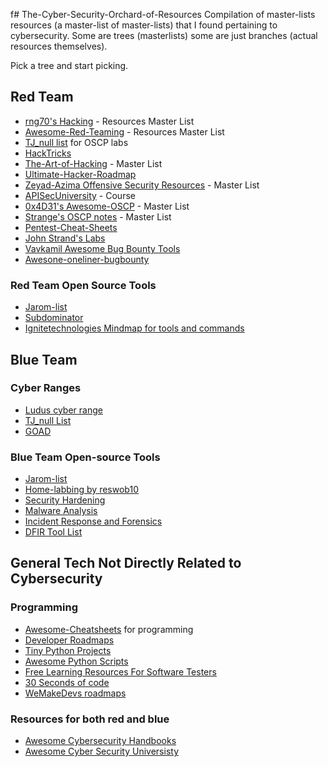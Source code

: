 f# The-Cyber-Security-Orchard-of-Resources
Compilation of master-lists resources (a master-list of master-lists) that I found pertaining to cybersecurity. Some are trees (masterlists) some are just branches (actual resources themselves).

Pick a tree and start picking.

## Red Team
- [rng70's Hacking](https://github.com/rng70/Hacking-Resources) - Resources Master List
- [Awesome-Red-Teaming](https://github.com/yeyintminthuhtut/Awesome-Red-Teaming) - Resources Master List
- [TJ_null list](https://docs.google.com/spreadsheets/u/1/d/1dwSMIAPIam0PuRBkCiDI88pU3yzrqqHkDtBngUHNCw8/htmlview)  for OSCP labs
- [HackTricks](https://book.hacktricks.xyz/)
- [The-Art-of-Hacking](https://github.com/The-Art-of-Hacking/h4cker) -  Master List
- [Ultimate-Hacker-Roadmap](https://github.com/Kennyslaboratory/Ultimate-Hacker-Roadmap)
- [Zeyad-Azima Offensive Security Resources](https://github.com/Zeyad-Azima/Offensive-Resources) -  Master List
- [APISecUniversity](https://www.apisecuniversity.com/) - Course
- [0x4D31's Awesome-OSCP](https://github.com/0x4D31/awesome-oscp) -  Master List
- [Strange's OSCP notes](https://strange-1.gitbook.io/notes) - Master List
- [Pentest-Cheat-Sheets](https://github.com/Kitsun3Sec/Pentest-Cheat-Sheets)
- [John Strand's Labs](https://github.com/strandjs/IntroLabs/blob/master/IntroClassFiles/navigation.md)
- [Vavkamil Awesome Bug Bounty Tools](https://github.com/vavkamil/awesome-bugbounty-tools)
- [Awesone-oneliner-bugbounty](https://github.com/dwisiswant0/awesome-oneliner-bugbounty)

### Red Team Open Source Tools
- [Jarom-list](./files/open-source-tools-red.md)
- [Subdominator](https://github.com/RevoltSecurities/Subdominator)
- [Ignitetechnologies Mindmap for tools and commands](https://github.com/Ignitetechnologies/Mindmap?tab=readme-ov-file)


## Blue Team

### Cyber Ranges
- [Ludus cyber range](https://ludus.cloud/)
- [TJ_null List](https://docs.google.com/spreadsheets/u/1/d/1dwSMIAPIam0PuRBkCiDI88pU3yzrqqHkDtBngUHNCw8/htmlview)
- [GOAD](https://github.com/Orange-Cyberdefense/GOAD/tree/main)

### Blue Team Open-source Tools
- [Jarom-list](./files/open-source-tools-blue.md)
- [Home-labbing by reswob10](https://github.com/reswob10/HomeLabResources)
- [Security Hardening](https://github.com/decalage2/awesome-security-hardening?tab=readme-ov-file#security-hardening-guides-and-best-practices)
- [Malware Analysis](https://github.com/kh4sh3i/Malware-Analysis)
- [Incident Response and Forensics](https://github.com/meirwah/awesome-incident-response)
- [DFIR Tool List](https://github.com/cugu/awesome-forensics?tab=readme-ov-file)
## General Tech Not Directly Related to Cybersecurity
### Programming
- [Awesome-Cheatsheets](https://github.com/LeCoupa/awesome-cheatsheets)  for programming
- [Developer Roadmaps](https://roadmap.sh/)
- [Tiny Python Projects](https://github.com/kyclark/tiny_python_projects)
- [Awesome Python Scripts](https://github.com/hastagAB/Awesome-Python-Scripts)
- [Free Learning Resources For Software Testers](https://github.com/PaulWaltersDev/FreeLearningResourcesForSoftwareTesters)
- [30 Seconds of code](https://www.30secondsofcode.org/)
- [WeMakeDevs roadmaps](https://github.com/WeMakeDevs/roadmaps?tab=readme-ov-file)

### Resources for both red and blue
- [Awesome Cybersecurity Handbooks](https://github.com/0xsyr0/Awesome-Cybersecurity-Handbooks?tab=readme-ov-file)
- [Awesome Cyber Security Universisty](https://github.com/brootware/awesome-cyber-security-university)

